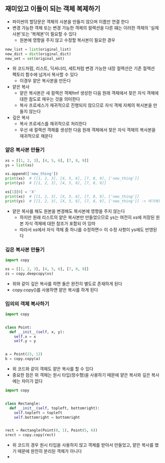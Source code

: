## 재미있고 이들이 되는 객체 복제하기

- 파이썬의 할당문은 객체의 사본을 만들지 않으며 이름만 연결 한다
- 변경 가능한 객체 또는 변경 가능한 객체의 컬렉션을 다른 떄는 이러한 객체의 '실제 사본'또는 '복제본'이 필요할 수 있다
    - 원본에 영향을 주지 않고 수정할 복사본이 필요한 경우

```python
new_list = list(original_list)
new_dict = dict(original_dict)
new_set = set(original_set)
```

- 위 코드처럼, 리스트, 딕셔너리, 세트처럼 변경 가능한 내장 컬렉션은 기존 컬렉션 팩토리 함수에 넘겨서 복사할 수 있다
    - 이경우 얕은 복사본을 만든다
- 얕은 복사
    - 얕은 복사본은 새 컬렉션 객체fmf 생성한 다음 원래 객체에서 찾은 자식 객체에 대한 참도로 채우는 것을 의미한다
    - 복사 프로세스가 재귀적으로 진행되지 않으므로 자식 객체 자체의 복사본을 만들지 않는다
- 깊은 복사
    - 복사 프로세스를 재귀적으로 처리한다
    - 우선 새 컬렉션 객체를 생성한 다음 원래 객체에서 찾은 자식 객체의 복사본을 재귀적으로 채운다

### 얕은 복사본 만들기

```python
xs = [[1, 2, 3], [4, 5, 6], [7, 8, 9]]
ys = list(xs)

xs.append(['new_thing'])
print(xs)  # [[1, 2, 3], [4, 5, 6], [7, 8, 9], ['new_thing']]
print(ys)  # [[1, 2, 3], [4, 5, 6], [7, 8, 9]]

xs[1][0] = 'X'
print(xs)  # [[1, 2, 3], [X, 5, 6], [7, 8, 9], ['new_thing']]
print(ys)  # [[1, 2, 3], [X, 5, 6], [7, 8, 9], ['new_thing']] -> 여기에도 수정이 반영된다 
```

- 얕은 복사를 해도 원본을 변경해도 복사본에 영향을 주지 않는다
  - 하지만 원래 리스트의 얕은 복사본만 만들었으므로 ys는 여전히 xs에 저장된 원본 자식 객체에 대한 참조가 포함되 어 있따
  - 따라서 xs에서 자식 객체 중 하나를 수정하면ㅇ 이 수정 사항이 ys에도 반영된다

### 깊은 복사본 만들기

```python
import copy

xs = [[1, 2, 3], [4, 5, 6], [7, 8, 9]]
zs = copy.deepcopy(xs)
```

- 위와 같이 깊은 복사를 하면 둘은 완전히 별도로 존재하게 된다
- copy.copy()를 사용하면 얕은 복사를 하게 된다

### 임의의 객체 복사하기

```python
import copy


class Point:
  def __init__(self, x, y):
    self.x = x
    self.y = y


a = Point(23, 12)
b = copy.copy(a)
```

- 위 코드와 같이 객체도 얕은 복사를 할 수 있다
- 중요한 점은 위 객체는 원시 타입(정수형)을 사용하기 때문에 얕은 복사와 깊은 복사에는 차이가 없다

```python
import copy


class Rectangle:
  def __init__(self, topleft, bottomright):
    self.topleft = topleft
    self.bottomright = bottomright


rect = Rectangle(Point(0, 1), Point(5, 6))
srect = copy.copy(rect)
```

- 위 코드의 경우 원시 타입을 사용하지 않고 객체를 받아서 만들었고, 얕은 복사를 했기 때문에 완전히 분리된 객체가 아니다
- 
